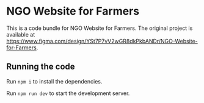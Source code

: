 
  # NGO Website for Farmers

  This is a code bundle for NGO Website for Farmers. The original project is available at https://www.figma.com/design/YSt7P7vV2wGR8dkPkbANDr/NGO-Website-for-Farmers.

  ## Running the code

  Run `npm i` to install the dependencies.

  Run `npm run dev` to start the development server.
  